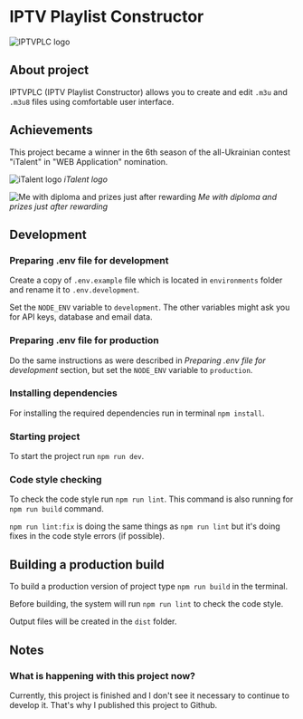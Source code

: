 # IPTV Playlist Constructor

![IPTVPLC logo](https://shcherbadev.github.io/images/iptvplc_logo.png)

## About project

IPTVPLC (IPTV Playlist Constructor) allows you to create and edit `.m3u` and `.m3u8` files using comfortable user interface.

## Achievements

This project became a winner in the 6th season of the all-Ukrainian contest "iTalent" in "WEB Application" nomination.

![iTalent logo](https://italent.org.ua/includes/images/logos/iTalent_logo_vertical.svg)
*iTalent logo*

![Me with diploma and prizes just after rewarding](https://scontent.fiev27-1.fna.fbcdn.net/v/t1.0-9/p720x720/79724888_534550830459592_636425578156654592_o.jpg?_nc_cat=111&_nc_sid=110474&_nc_ohc=3hZxYI3mWbIAX_pinXV&_nc_ht=scontent.fiev27-1.fna&_nc_tp=6&oh=fa56d64aa988c54a93576335d34343ea&oe=5EB51B47)
*Me with diploma and prizes just after rewarding*

## Development

### Preparing .env file for development

Create a copy of `.env.example` file which is located in `environments` folder and rename it to `.env.development`.

Set the `NODE_ENV` variable to `development`. The other variables might ask you for API keys, database and email data.

### Preparing .env file for production

Do the same instructions as were described in *Preparing .env file for development* section, but set the `NODE_ENV` variable to `production`.

### Installing dependencies

For installing the required dependencies run in terminal `npm install`.

### Starting project

To start the project run `npm run dev`.

### Code style checking

To check the code style run `npm run lint`. This command is also running for `npm run build` command.

`npm run lint:fix` is doing the same things as `npm run lint` but it's doing fixes in the code style errors (if possible).

## Building a production build

To build a production version of project type `npm run build` in the terminal.

Before building, the system will run `npm run lint` to check the code style.

Output files will be created in the `dist` folder.

## Notes

### What is happening with this project now?

Currently, this project is finished and I don't see it necessary to continue to develop it. That's why I published this project to Github.
